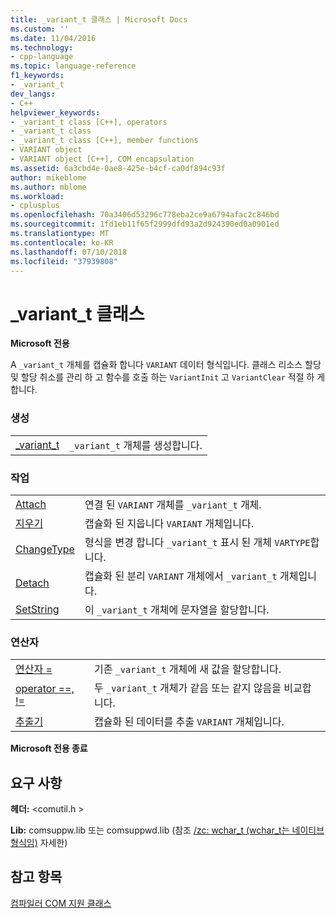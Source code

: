 ```yaml
---
title: _variant_t 클래스 | Microsoft Docs
ms.custom: ''
ms.date: 11/04/2016
ms.technology:
- cpp-language
ms.topic: language-reference
f1_keywords:
- _variant_t
dev_langs:
- C++
helpviewer_keywords:
- _variant_t class [C++], operators
- _variant_t class
- _variant_t class [C++], member functions
- VARIANT object
- VARIANT object [C++], COM encapsulation
ms.assetid: 6a3cbd4e-0ae8-425e-b4cf-ca0df894c93f
author: mikeblome
ms.author: mblome
ms.workload:
- cplusplus
ms.openlocfilehash: 70a3406d53296c778eba2ce9a6794afac2c846bd
ms.sourcegitcommit: 1fd1eb11f65f2999dfd93a2d924390ed0a0901ed
ms.translationtype: MT
ms.contentlocale: ko-KR
ms.lasthandoff: 07/10/2018
ms.locfileid: "37939808"
---
```

# <a name="variantt-class"></a>_variant_t 클래스
**Microsoft 전용**  
  
 A `_variant_t` 개체를 캡슐화 합니다 `VARIANT` 데이터 형식입니다. 클래스 리소스 할당 및 할당 취소를 관리 하 고 함수를 호출 하는 `VariantInit` 고 `VariantClear` 적절 하 게 합니다.  
  
### <a name="construction"></a>생성  
  
|||  
|-|-|  
|[_variant_t](../cpp/variant-t-variant-t.md)|`_variant_t` 개체를 생성합니다.|  
  
### <a name="operations"></a>작업  
  
|||  
|-|-|  
|[Attach](../cpp/variant-t-attach.md)|연결 된 `VARIANT` 개체를 `_variant_t` 개체.|  
|[지우기](../cpp/variant-t-clear.md)|캡슐화 된 지웁니다 `VARIANT` 개체입니다.|  
|[ChangeType](../cpp/variant-t-changetype.md)|형식을 변경 합니다 `_variant_t` 표시 된 개체 `VARTYPE`합니다.|  
|[Detach](../cpp/variant-t-detach.md)|캡슐화 된 분리 `VARIANT` 개체에서 `_variant_t` 개체입니다.|  
|[SetString](../cpp/variant-t-setstring.md)|이 `_variant_t` 개체에 문자열을 할당합니다.|  
  
### <a name="operators"></a>연산자  
  
|||  
|-|-|  
|[연산자 =](../cpp/variant-t-operator-equal.md)|기존 `_variant_t` 개체에 새 값을 할당합니다.|  
|[operator ==, !=](../cpp/variant-t-relational-operators.md)|두 `_variant_t` 개체가 같음 또는 같지 않음을 비교합니다.|  
|[추출기](../cpp/variant-t-extractors.md)|캡슐화 된 데이터를 추출 `VARIANT` 개체입니다.|  
  
**Microsoft 전용 종료**  
  
## <a name="requirements"></a>요구 사항  
 **헤더:** \<comutil.h >  
  
 **Lib:** comsuppw.lib 또는 comsuppwd.lib (참조 [/zc: wchar_t (wchar_t는 네이티브 형식임)](../build/reference/zc-wchar-t-wchar-t-is-native-type.md) 자세한)  
  
## <a name="see-also"></a>참고 항목  
 [컴파일러 COM 지원 클래스](../cpp/compiler-com-support-classes.md)